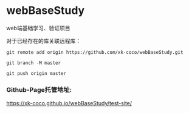 # webBaseStudy
web端基础学习、验证项目

对于已经存在的库关联远程库：
```
git remote add origin https://github.com/xk-coco/webBaseStudy.git

git branch -M master

git push origin master
```
### Github-Page托管地址:
https://xk-coco.github.io/webBaseStudy/test-site/
